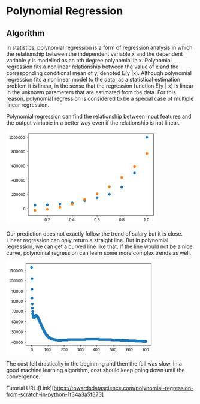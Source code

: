 # Polynomial Regression

## Algorithm
In statistics, polynomial regression is a form of regression analysis in which the relationship between the independent variable x and the dependent variable y is modelled as an nth degree polynomial in x. 
Polynomial regression fits a nonlinear relationship between the value of x and the corresponding conditional mean of y, denoted E(y |x). Although polynomial regression fits a nonlinear model to the data, as a statistical estimation problem it is linear, in the sense that the regression function E(y | x) is linear in the unknown parameters that are estimated from the data. 
For this reason, polynomial regression is considered to be a special case of multiple linear regression.

Polynomial regression can find the relationship between input features and the output variable in a better way even if the relationship is not linear. 

![Image of Original vs Predicted Salary](https://github.com/alinauman/Polynomial-Regression-on-Salaries-/blob/master/Original_vs_Predicted_Salary.png)

Our prediction does not exactly follow the trend of salary but it is close. Linear regression can only return a straight line. But in polynomial regression, we can get a curved line like that. 
If the line would not be a nice curve, polynomial regression can learn some more complex trends as well.

![Image of Cost per Epoch](https://github.com/alinauman/Polynomial-Regression-on-Salaries-/blob/master/Cost_vs_Epoch.png)

The cost fell drastically in the beginning and then the fall was slow. In a good machine learning algorithm, cost should keep going down until the convergence.

Tutorial URL:[Link][https://towardsdatascience.com/polynomial-regression-from-scratch-in-python-1f34a3a5f373]
